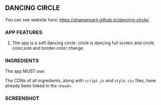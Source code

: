 DANCING CIRCLE
--------------
You can see website here: https://shamansarii.github.io/dancing-circle/.

### APP FEATURES

1. The app is a soft dancing circle. circle is dancing full screen and circle color,size and border-color change

### INGREDIENTS

The app MUST use:

The CDNs of all ingredients, along with `script.js` and `style.css` files, have already been linked in the `<head>`.

### SCREENSHOT

